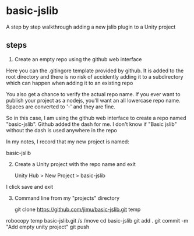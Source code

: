 # basic-jslib
A step by step walkthrough adding a new jslib plugin to a Unity project

## steps
1. Create an empty repo using the github web interface  
  
Here you can the .gitingore template provided by github. It is added to the root directory and there is no risk of accidently adding it to a subdirectory which can happen when adding it to an existing repo  
  
You also get a chance to verify the actual repo name. If you ever want to publish your project as a nodejs, you'll want an all lowercase repo name. Spaces are converted to '-' and they are fine.  
  
So in this case, I am using the github web interface to create a repo named "basic-jslib". Github added the dash for me. I don't know if "Basic jslib" without the dash is used anywhere in the repo  
 
In my notes, I record that my new project is named:

   basic-jslib

2. Create a Unity project with the repo name and exit

    Unity Hub > New Project > basic-jslib

I click save and exit

3. Command line from my "projects" directory

     git clone https://github.com/jimu/basic-jslib.git temp
     
  robocopy temp basic-jslib.git /s /move
	cd basic-jslib
	git add .
	git commit -m "Add empty unity project"
	git push
